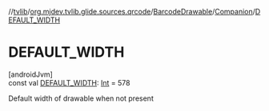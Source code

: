 //[tvlib](../../../../index.md)/[org.mjdev.tvlib.glide.sources.qrcode](../../index.md)/[BarcodeDrawable](../index.md)/[Companion](index.md)/[DEFAULT_WIDTH](-d-e-f-a-u-l-t_-w-i-d-t-h.md)

# DEFAULT_WIDTH

[androidJvm]\
const val [DEFAULT_WIDTH](-d-e-f-a-u-l-t_-w-i-d-t-h.md): [Int](https://kotlinlang.org/api/latest/jvm/stdlib/kotlin/-int/index.html) = 578

Default width of drawable when not present
